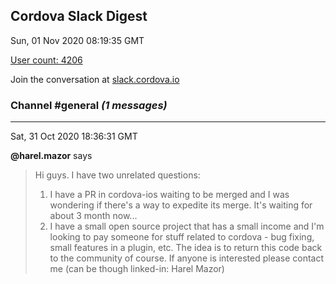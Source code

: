 ## Cordova Slack Digest
Sun, 01 Nov 2020 08:19:35 GMT

[User count: 4206](https://cordova.slack.com/)


Join the conversation at [slack.cordova.io](http://slack.cordova.io/)

### __Channel #general__ _(1 messages)_
---

Sat, 31 Oct 2020 18:36:31 GMT

__@harel.mazor__ says 
> Hi guys. I have two unrelated questions: 
> 1. I have a PR in cordova-ios waiting to be merged and I was wondering if there's a way to expedite its merge. It's waiting for about 3 month now...
> 2. I have a small open source project that has a small income and I'm looking to pay someone for stuff related to cordova - bug fixing, small features in a plugin, etc. The idea is to return this code back to the community of course. If anyone is interested please contact me (can be though linked-in: Harel Mazor)
> 
